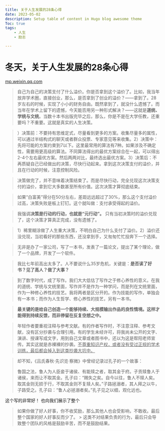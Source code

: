 ```yaml
---
title: 关于人生发展的28条心得
date: 2023-05-02
description: Setup table of content in Hugo blog awesome theme
Toc: true
tags:
    - 人生
    - 励志

---
```


# 冬天，关于人生发展的28条心得
[mp.weixin.qq.com](http://mp.weixin.qq.com/s?__biz=MzA3MzM0MjUyMQ==&mid=2652153237&idx=1&sn=a18190dec8e34f22a848c87dee9af863&chksm=84f08ec3b38707d52735d2573df0b96cbb8c0aa97fe203eff83842511a323604fb7137b75b92&mpshare=1&scene=1&srcid=0127m3adJN2k1FG3RZiO36Ty&sharer_sharetime=1674830557954&sharer_shareid=4232c2aad1ac3c28307bfe23153586bb#rd)
> 自己为自己的决策支付了什么溢价。你是否拿到这个溢价了。比如，我当年放弃学术圈，直接创业，那么，是否拿到了创业的溢价？——拿到了。28岁左右的时候，实现了小小的财务自由。既然拿到了，就没什么遗憾了。而当年在学术上留下的遗憾，今天能否用另一种形式解决？——这就是**道统、学统与文统**。当数十本书出版完毕之后，那么，你是不是在大学任教，还重要吗？不重要。这就是真实的人生决策。

> ）决策前：不要持有思维定式，尽量看到更多的方案。收集尽量多的属性，可以通过半结构式的聊天或者群众投票、专家意见等来收集。2）决策中：先将可能的方案约束到7以下。这里最常用的算法有7种。如果涉及不确定性，需要用更高级的算法。不同算法得出的最优方案综合在一起，可以得出2-4个左右最优方案。然后两两对比，最终选出最优方案。3）决策后：不再质疑自己已经做出的决策，尽快行动起来。拿到这次决策支付的溢价，并且在行动的时候，注意控制风险。

> 决策做完了，并不意味着决策结束了。而是尽快行动，完全兑现这次决策支付的溢价，拿到它大多数甚至所有价值。这次决策才算彻底结束。

> 如果“白富美”得分在50分左右，差距远远超过了30%，那么这个支付溢价过高，决策失败是板上钉钉。这个就叫做：支付承受得起的溢价。

> 我强调**决策是行动的行动，也就是“元行动”。** 只有当初决策时的溢价兑现了，这个决策才算真正完成，没有遗憾了。

> 1）稀里糊涂做了人生重大决策，不明白自己为什么支付了溢价。2）溢价还没兑现，当初看好的那些东西，还没拿到手，又匆匆忙忙投奔下一个选择。

> 无非是办了一家公司，写了一本书，发表了一篇论文，提出了某个理论，做了一个品牌，开发了一个软件。

> 我比七年前高出太多了。人不要说什么35岁危机，关键是：**是否读了好书？见了高人？做了大事？**

> 到了数字时代，成了写作。我们大大低估了写作之于修心养性的意义。在我的道统、学统与文统里面，写作并不是作为一种学问，而是列在文统里面，作为一种修心养性的技艺。我将两者是区分开的。作为技能的写作，单独会有一本书；而作为人生哲学、修心养性的技艺，另有一本书。

> **最关键的是给自己创造一个能够持续、大规模输出作品的良性情境。这样才能得到持续反馈，而非停留在反复空想之中。**

> 年轻作者要重视注释与参考文献。有的作者写作时，不注意注释、参考文献，没有区分抄袭与合理引用。有的学生未经许可，将我尚未公开的文字、演讲、授课写成文字，用到自己文章或者图书中，还以为这是帮阳老师宣传。其实这就是赤裸裸的抄袭。<u>不尊重知识产权，或者没有受过正规的学术训练，最后都会掉入到这类抄袭大坑中。</u>

> 却不知，《吕氏春秋·先识览·察微》中曾经记录过孔子的一个故事： 
>   
>   鲁国之法，鲁人为人臣妾于诸侯、有能赎之者，取其金于府。子贡赎鲁人于诸侯，来而让不取其金。孔子曰：“赐失之矣。自今以往，鲁人不赎人矣。取其金则无损于行，不取其金则不复赎人矣。”子路拯溺者，其人拜之以牛，子路受之。孔子曰：“鲁人必拯溺者矣。”孔子见之以细，观化远也。

这个写的非常好！
也向我们展示了整个
> 如果你做了好人好事，你不收奖励，那么其他人也会受影响，不敢收。最后整个国家的好人好事反而少了。 >  这类不对结果负责的行为，最后只会导致整个团队的风格是鼓励辛苦，而不是鼓励结果。


